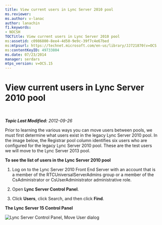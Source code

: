 ```yaml
---
title: View current users in Lync Server 2010 pool
ms.reviewer: 
ms.author: v-lanac
author: lanachin
f1.keywords:
- NOCSH
TOCTitle: View current users in Lync Server 2010 pool
ms:assetid: c0986800-8ee4-4d50-9e9c-39f7c4e67bed
ms:mtpsurl: https://technet.microsoft.com/en-us/library/JJ721870(v=OCS.15)
ms:contentKeyID: 49733804
ms.date: 07/23/2014
manager: serdars
mtps_version: v=OCS.15
---
```


<div data-xmlns="http://www.w3.org/1999/xhtml">

<div class="topic" data-xmlns="http://www.w3.org/1999/xhtml" data-msxsl="urn:schemas-microsoft-com:xslt" data-cs="https://msdn.microsoft.com/">

<div data-asp="https://msdn2.microsoft.com/asp">

# View current users in Lync Server 2010 pool

</div>

<div id="mainSection">

<div id="mainBody">

<span> </span>

_**Topic Last Modified:** 2012-09-26_

Prior to learning the various ways you can move users between pools, we must first determine what users exist in the legacy Lync Server 2010 pool. In the image below, the Registrar pool column identifies six users who are configured for the legacy Lync Server 2010 pool. These are the test users we will move to the Lync Server 2013 pool.

**To see the list of users in the Lync Server 2010 pool**

1.  Log on to the Lync Server 2010 Front End Server with an account that is a member of the RTCUniversalServerAdmins group or a member of the CsAdministrator or CsUserAdministrator administrative role.

2.  Open **Lync Server Control Panel**.

3.  Click **Users**, click Search, and then click **Find**.

**The Lync Server 15 Control Panel**

![Lync Server Control Panel, Move User dialog](images/JJ721870.a2bce284-0392-4db3-9bb2-9f12699738e7(OCS.15).jpg "Lync Server Control Panel, Move User dialog")

</div>

<span> </span>

</div>

</div>

</div>

